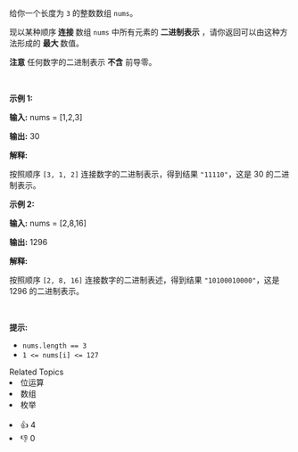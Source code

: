 <p>给你一个长度为 <code>3</code> 的整数数组 <code>nums</code>。</p>

<p>现以某种顺序<strong> 连接 </strong>数组 <code>nums</code> 中所有元素的 <strong>二进制表示</strong> ，请你返回可以由这种方法形成的 <strong>最大 </strong>数值。</p>

<p><strong>注意</strong> 任何数字的二进制表示<em> </em><strong>不含</strong><em> </em>前导零。</p>

<p>&nbsp;</p>

<p><strong class="example">示例 1:</strong></p>

<div class="example-block"> 
 <p><strong>输入:</strong> <span class="example-io">nums = [1,2,3]</span></p> 
</div>

<p><strong>输出:</strong> 30</p>

<p><strong>解释:</strong></p>

<p>按照顺序 <code>[3, 1, 2]</code> 连接数字的二进制表示，得到结果 <code>"11110"</code>，这是 30 的二进制表示。</p>

<p><strong class="example">示例 2:</strong></p>

<div class="example-block"> 
 <p><strong>输入:</strong> <span class="example-io">nums = [2,8,16]</span></p> 
</div>

<p><strong>输出:</strong> 1296</p>

<p><strong>解释:</strong></p>

<p>按照顺序 <code>[2, 8, 16]</code> 连接数字的二进制表述，得到结果 <code>"10100010000"</code>，这是 1296 的二进制表示。</p>

<p>&nbsp;</p>

<p><strong>提示:</strong></p>

<ul> 
 <li><code>nums.length == 3</code></li> 
 <li><code>1 &lt;= nums[i] &lt;= 127</code></li> 
</ul>

<div><div>Related Topics</div><div><li>位运算</li><li>数组</li><li>枚举</li></div></div><br><div><li>👍 4</li><li>👎 0</li></div>